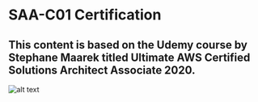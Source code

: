 # SAA-C01 Certification

## This content is based on the Udemy course by Stephane Maarek titled Ultimate AWS Certified Solutions Architect Associate 2020.

![alt text](https://cloudacademy.com/wp-content/uploads/2017/02/1898062_769c_2.jpg)
